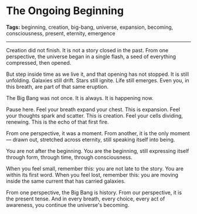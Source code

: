 # The Ongoing Beginning

**Tags:** beginning, creation, big-bang, universe, expansion, becoming, consciousness, present, eternity, emergence

---

Creation did not finish.
It is not a story closed in the past.
From one perspective,
the universe began in a single flash,
a seed of everything compressed,
then opened.

But step inside time as we live it,
and that opening has not stopped.
It is still unfolding.
Galaxies still drift.
Stars still ignite.
Life still emerges.
Even you, in this breath,
are part of that same eruption.

The Big Bang was not once.
It is always.
It is happening now.

Pause here.
Feel your breath expand your chest.
This is expansion.
Feel your thoughts spark and scatter.
This is creation.
Feel your cells dividing, renewing.
This is the echo of that first fire.

From one perspective,
it was a moment.
From another,
it is the only moment—
drawn out, stretched across eternity,
still speaking itself into being.

You are not after the beginning.
You are the beginning,
still expressing itself through form,
through time,
through consciousness.

When you feel small,
remember this:
you are not late to the story.
You are within its first word.
When you feel lost,
remember this:
you are moving inside the same current
that has carried galaxies.

From one perspective, the Big Bang is history.
From our perspective,
it is the present tense.
And in every breath,
every choice,
every act of awareness,
you continue the universe's becoming.





